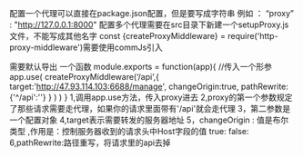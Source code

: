 配置一个代理可以直接在package.json配置，但是要写成字符串 例如 ： “proxy” : "http://127.0.0.1:8000"
配置多个代理需要在src目录下新建一个setupProxy.js文件，不能写成其他名字
const {createProxyMiddleware} = require('http-proxy-middleware')需要使用commJs引入

需要默认导出 一个函数
module.exports = function(app){ //传入一个形参
    app.use(
        createProxyMiddleware(‘/api’,{
            target:'http://47.93.114.103:6688/manage',
            changeOrigin:true,
            pathRewrite:{'^/api':''}
            }
        )
    )
}
1,调用app.use方法，传入proxy进去
2,proxy的第一个参数规定了那些请求需要走代理，如果你的请求里面带有'/api'就会走代理 
3，第二参数是一个配置对象
4,target表示需要转发的服务器地址 
5，changeOrigin : 值是布尔类型 ,作用是：控制服务器收到的请求头中Host字段的值
    true:
    false:
6,pathRewrite:路径重写，将请求里的api去掉